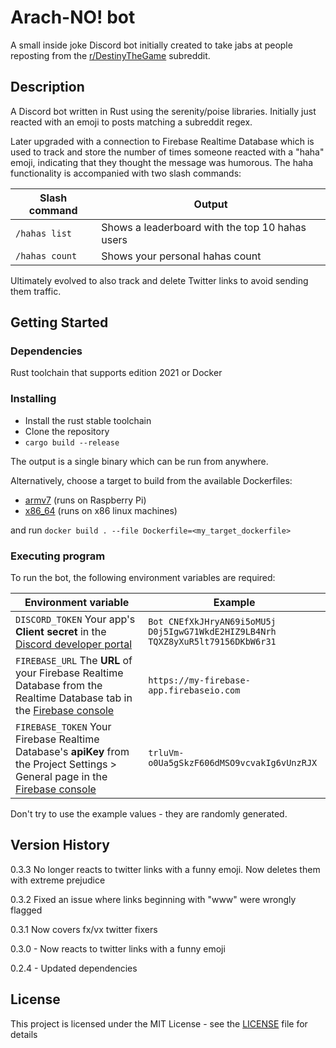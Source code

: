 # Arach-NO! bot

A small inside joke Discord bot
initially created to take jabs at people reposting from the
[r/DestinyTheGame](https://www.reddit.com/r/DestinyTheGame/) subreddit.

## Description

A Discord bot written in Rust using the serenity/poise libraries.
Initially just reacted with an emoji to posts matching a subreddit regex.

Later upgraded with a connection to Firebase Realtime Database which is used to track and store
the number of times someone reacted with a "haha" emoji,
indicating that they thought the message was humorous.
The haha functionality is accompanied with two slash commands:

| Slash command  | Output                                          |
| -------------- | ----------------------------------------------- |
| `/hahas list`  | Shows a leaderboard with the top 10 hahas users |
| `/hahas count` | Shows your personal hahas count                 |

Ultimately evolved to also track and delete Twitter links to avoid sending them traffic.

## Getting Started

### Dependencies

Rust toolchain that supports edition 2021 or Docker

### Installing

- Install the rust stable toolchain
- Clone the repository
- `cargo build --release`

The output is a single binary which can be run from anywhere.

Alternatively, choose a target to build from the available Dockerfiles:

- [armv7](./Dockerfile-armv7-unknown-linux-musleabihf) (runs on Raspberry Pi)
- [x86_64](./Dockerfile-x86_64-unknown-linux-musl) (runs on x86 linux machines)

and run `docker build . --file Dockerfile=<my_target_dockerfile>`

### Executing program

To run the bot, the following environment variables are required:

| Environment variable                                                                                                                                                  | Example                                                                                   |
| --------------------------------------------------------------------------------------------------------------------------------------------------------------------- | ----------------------------------------------------------------------------------------- |
| `DISCORD_TOKEN` Your app's **Client secret** in the [Discord developer portal](https://discord.com/developers/applications)                                           | `Bot CNEfXkJHryAN69i5oMU5j`<br>`D0j5IgwG71WkdE2HIZ9LB4Nrh`<br>`TQXZ8yXuR5lt79156DKbW6r31` |
| `FIREBASE_URL` The **URL** of your Firebase Realtime Database from the Realtime Database tab in the [Firebase console](https://console.firebase.google.com)           | `https://my-firebase-app.firebaseio.com`                                                  |
| `FIREBASE_TOKEN` Your Firebase Realtime Database's **apiKey** from the Project Settings > General page in the [Firebase console](https://console.firebase.google.com) | `trluVm-o0Ua5gSkzF606dMSO9vcvakIg6vUnzRJX`                                                |

Don't try to use the example values - they are randomly generated.

## Version History

0.3.3 No longer reacts to twitter links with a funny emoji.
Now deletes them with extreme prejudice

0.3.2 Fixed an issue where links beginning with "www" were wrongly flagged

0.3.1 Now covers fx/vx twitter fixers

0.3.0 - Now reacts to twitter links with a funny emoji

0.2.4 - Updated dependencies

## License

This project is licensed under the MIT License -
see the [LICENSE](./LICENSE) file for details
